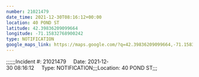 ```yaml
---
number: 21021479
date_time: 2021-12-30T08:16:12+00:00
location: 40 POND ST
latitude: 42.39836209099664
longitude: -71.15832768900242
type: NOTIFICATION
google_maps_link: https://maps.google.com/?q=42.39836209099664,-71.15832768900242
---
```


;;;;;;Incident #: 21021479     Date: 2021‐12‐30 08:16:12     Type: NOTIFICATION;;;Location: 40 POND ST;;;
